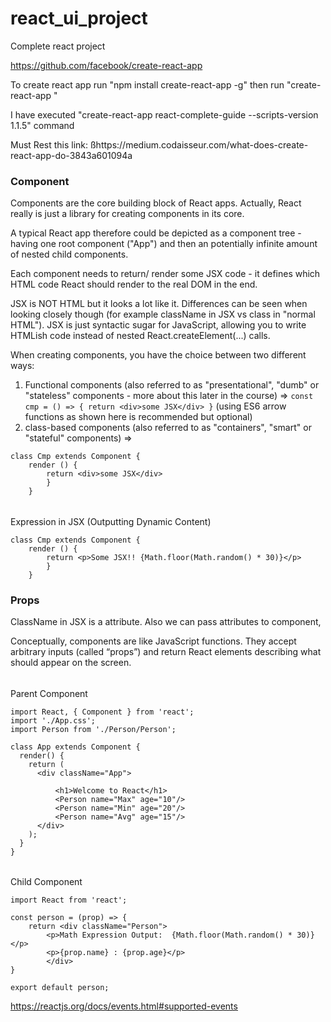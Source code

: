 # react_ui_project
Complete react project

https://github.com/facebook/create-react-app

To create react app run "npm install create-react-app -g" then run "create-react-app <project name>" 

I have executed "create-react-app react-complete-guide --scripts-version 1.1.5" command

Must Rest this link: ßhttps://medium.codaisseur.com/what-does-create-react-app-do-3843a601094a

### Component
Components are the core building block of React apps. Actually, React
really is just a library for creating components in its core.

A typical React app therefore could be depicted as a component tree -
having one root component ("App") and then an potentially infinite amount
of nested child components.

Each component needs to return/ render some JSX code - it defines
which HTML code React should render to the real DOM in the end.

JSX is NOT HTML but it looks a lot like it. Differences can be seen when
looking closely though (for example className in JSX vs class in "normal
HTML"). JSX is just syntactic sugar for JavaScript, allowing you to write
HTMLish code instead of nested React.createElement(...) calls.

When creating components, you have the choice between two different
ways:
1. Functional components (also referred to as "presentational", "dumb" or
"stateless" components - more about this later in the course) => 
```const cmp = () => { return <div>some JSX</div> }```
 (using ES6 arrow functions as shown here is recommended but optional)
2. class-based components (also referred to as "containers", "smart" or "stateful"
components) => 
```
class Cmp extends Component { 
    render () {
        return <div>some JSX</div> 
        } 
    }
```
######
Expression in JSX (Outputting Dynamic Content)
```
class Cmp extends Component { 
    render () {
        return <p>Some JSX!! {Math.floor(Math.random() * 30)}</p>
        } 
    }
```
### Props

ClassName in JSX is a attribute.
Also we can pass attributes to component,

Conceptually, components are like JavaScript functions. They accept arbitrary inputs (called “props”) and return React elements describing what should appear on the screen.

######
Parent Component
```
import React, { Component } from 'react';
import './App.css';
import Person from './Person/Person';

class App extends Component {
  render() {
    return (
      <div className="App">
        
          <h1>Welcome to React</h1>
          <Person name="Max" age="10"/>
          <Person name="Min" age="20"/>
          <Person name="Avg" age="15"/>
      </div>
    );
  }
}
```

######
Child Component
```
import React from 'react';

const person = (prop) => {
    return <div className="Person">
        <p>Math Expression Output:  {Math.floor(Math.random() * 30)}</p>
        <p>{prop.name} : {prop.age}</p>
        </div>
}

export default person;
```
https://reactjs.org/docs/events.html#supported-events